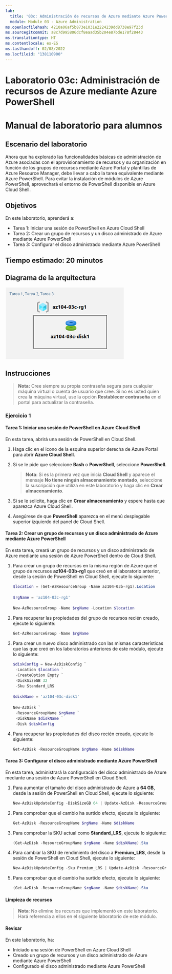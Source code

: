 ```yaml
---
lab:
  title: '03c: Administración de recursos de Azure mediante Azure PowerShell'
  module: Module 03 - Azure Administration
ms.openlocfilehash: 4210a06af5b873e1031e2224239dd8738e97f23d
ms.sourcegitcommit: a8c7d995806dcf8eaad35b204e87bde178f28443
ms.translationtype: HT
ms.contentlocale: es-ES
ms.lasthandoff: 02/08/2022
ms.locfileid: "138110900"
---
```

# <a name="lab-03c---manage-azure-resources-by-using-azure-powershell"></a>Laboratorio 03c: Administración de recursos de Azure mediante Azure PowerShell
# <a name="student-lab-manual"></a>Manual de laboratorio para alumnos

## <a name="lab-scenario"></a>Escenario del laboratorio

Ahora que ha explorado las funcionalidades básicas de administración de Azure asociadas con el aprovisionamiento de recursos y su organización en función de los grupos de recursos mediante Azure Portal y plantillas de Azure Resource Manager, debe llevar a cabo la tarea equivalente mediante Azure PowerShell. Para evitar la instalación de módulos de Azure PowerShell, aprovechará el entorno de PowerShell disponible en Azure Cloud Shell.

## <a name="objectives"></a>Objetivos

En este laboratorio, aprenderá a:

+ Tarea 1: Iniciar una sesión de PowerShell en Azure Cloud Shell
+ Tarea 2: Crear un grupo de recursos y un disco administrado de Azure mediante Azure PowerShell
+ Tarea 3: Configurar el disco administrado mediante Azure PowerShell

## <a name="estimated-timing-20-minutes"></a>Tiempo estimado: 20 minutos

## <a name="architecture-diagram"></a>Diagrama de la arquitectura

![imagen](../media/lab03c.png)

## <a name="instructions"></a>Instrucciones

> **Nota:** Cree siempre su propia contraseña segura para cualquier máquina virtual o cuenta de usuario que cree. Si no es usted quien crea la máquina virtual, use la opción **Restablecer contraseña** en el portal para actualizar la contraseña. 

### <a name="exercise-1"></a>Ejercicio 1

#### <a name="task-1-start-a-powershell-session-in-azure-cloud-shell"></a>Tarea 1: Iniciar una sesión de PowerShell en Azure Cloud Shell

En esta tarea, abrirá una sesión de PowerShell en Cloud Shell. 

1. Haga clic en el icono de la esquina superior derecha de Azure Portal para abrir **Azure Cloud Shell**.

1. Si se le pide que seleccione **Bash** o **PowerShell**, seleccione **PowerShell**. 

    >**Nota**: Si es la primera vez que inicia **Cloud Shell** y aparece el mensaje **No tiene ningún almacenamiento montado**, seleccione la suscripción que utiliza en este laboratorio y haga clic en **Crear almacenamiento**. 

1. Si se le solicite, haga clic en **Crear almacenamiento** y espere hasta que aparezca Azure Cloud Shell. 

1. Asegúrese de que **PowerShell** aparezca en el menú desplegable superior izquierdo del panel de Cloud Shell.

#### <a name="task-2-create-a-resource-group-and-an-azure-managed-disk-by-using-azure-powershell"></a>Tarea 2: Crear un grupo de recursos y un disco administrado de Azure mediante Azure PowerShell

En esta tarea, creará un grupo de recursos y un disco administrado de Azure mediante una sesión de Azure PowerShell dentro de Cloud Shell.

1. Para crear un grupo de recursos en la misma región de Azure que el grupo de recursos **az104-03b-rg1** que creó en el laboratorio anterior, desde la sesión de PowerShell en Cloud Shell, ejecute lo siguiente:

   ```powershell
   $location = (Get-AzResourceGroup -Name az104-03b-rg1).Location

   $rgName = 'az104-03c-rg1'

   New-AzResourceGroup -Name $rgName -Location $location
   ```
1. Para recuperar las propiedades del grupo de recursos recién creado, ejecute lo siguiente:

   ```powershell
   Get-AzResourceGroup -Name $rgName
   ```
1. Para crear un nuevo disco administrado con las mismas características que las que creó en los laboratorios anteriores de este módulo, ejecute lo siguiente:

   ```powershell
   $diskConfig = New-AzDiskConfig `
    -Location $location `
    -CreateOption Empty `
    -DiskSizeGB 32 `
    -Sku Standard_LRS

   $diskName = 'az104-03c-disk1'

   New-AzDisk `
    -ResourceGroupName $rgName `
    -DiskName $diskName `
    -Disk $diskConfig
   ```

1. Para recuperar las propiedades del disco recién creado, ejecute lo siguiente:

   ```powershell
   Get-AzDisk -ResourceGroupName $rgName -Name $diskName
   ```

#### <a name="task-3-configure-the-managed-disk-by-using-azure-powershell"></a>Tarea 3: Configurar el disco administrado mediante Azure PowerShell

En esta tarea, administrará la configuración del disco administrado de Azure mediante una sesión de Azure PowerShell en Cloud Shell. 

1. Para aumentar el tamaño del disco administrado de Azure a **64 GB**, desde la sesión de PowerShell en Cloud Shell, ejecute lo siguiente:

   ```powershell
   New-AzDiskUpdateConfig -DiskSizeGB 64 | Update-AzDisk -ResourceGroupName $rgName -DiskName $diskName
   ```

1. Para comprobar que el cambio ha surtido efecto, ejecute lo siguiente:

   ```powershell
   Get-AzDisk -ResourceGroupName $rgName -Name $diskName
   ```

1. Para comprobar la SKU actual como **Standard_LRS**, ejecute lo siguiente:

   ```powershell
   (Get-AzDisk -ResourceGroupName $rgName -Name $diskName).Sku
   ```

1. Para cambiar la SKU de rendimiento del disco a **Premium_LRS**, desde la sesión de PowerShell en Cloud Shell, ejecute lo siguiente:

   ```powershell
   New-AzDiskUpdateConfig -Sku Premium_LRS | Update-AzDisk -ResourceGroupName $rgName -DiskName $diskName
   ```

1. Para comprobar que el cambio ha surtido efecto, ejecute lo siguiente:

   ```powershell
   (Get-AzDisk -ResourceGroupName $rgName -Name $diskName).Sku
   ```

#### <a name="clean-up-resources"></a>Limpieza de recursos

   >**Nota**: No elimine los recursos que implementó en este laboratorio. Hará referencia a ellos en el siguiente laboratorio de este módulo.

#### <a name="review"></a>Revisar

En este laboratorio, ha:

- Iniciado una sesión de PowerShell en Azure Cloud Shell
- Creado un grupo de recursos y un disco administrado de Azure mediante Azure PowerShell
- Configurado el disco administrado mediante Azure PowerShell
